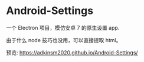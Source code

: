 # Android-Settings

一个 Electron 项目，模仿安卓 7 的原生设置 app.

由于什么 node 技巧也没用，可以直接提取 html。

预览: https://adkinsm2020.github.io/Android-Settings/
